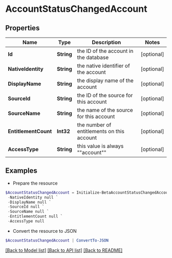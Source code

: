 # AccountStatusChangedAccount
## Properties

Name | Type | Description | Notes
------------ | ------------- | ------------- | -------------
**Id** | **String** | the ID of the account in the database | [optional] 
**NativeIdentity** | **String** | the native identifier of the account | [optional] 
**DisplayName** | **String** | the display name of the account | [optional] 
**SourceId** | **String** | the ID of the source for this account | [optional] 
**SourceName** | **String** | the name of the source for this account | [optional] 
**EntitlementCount** | **Int32** | the number of entitlements on this account | [optional] 
**AccessType** | **String** | this value is always &quot;&quot;account&quot;&quot; | [optional] 

## Examples

- Prepare the resource
```powershell
$AccountStatusChangedAccount = Initialize-BetaAccountStatusChangedAccount  -Id null `
 -NativeIdentity null `
 -DisplayName null `
 -SourceId null `
 -SourceName null `
 -EntitlementCount null `
 -AccessType null
```

- Convert the resource to JSON
```powershell
$AccountStatusChangedAccount | ConvertTo-JSON
```

[[Back to Model list]](../README.md#documentation-for-models) [[Back to API list]](../README.md#documentation-for-api-endpoints) [[Back to README]](../README.md)

